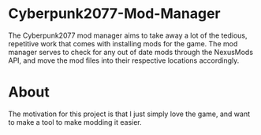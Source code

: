 # Cyberpunk2077-Mod-Manager

The Cyberpunk2077 mod manager aims to take away a lot of the tedious, repetitive work that comes with installing mods for the game. The mod manager serves to check for any out of date mods through the NexusMods API, and move the mod files into their respective locations accordingly. 

# About
The motivation for this project is that I just simply love the game, and want to make a tool to make modding it easier.


